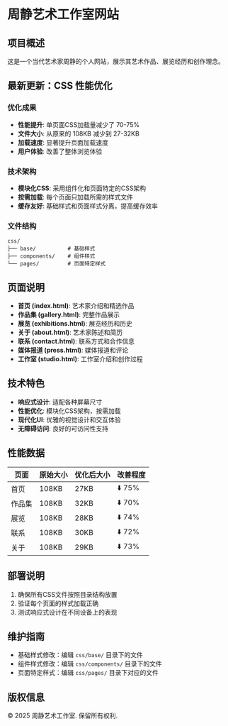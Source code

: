# 周静艺术工作室网站

## 项目概述

这是一个当代艺术家周静的个人网站，展示其艺术作品、展览经历和创作理念。

## 最新更新：CSS 性能优化

### 优化成果
- **性能提升**: 单页面CSS加载量减少了 70-75%
- **文件大小**: 从原来的 108KB 减少到 27-32KB
- **加载速度**: 显著提升页面加载速度
- **用户体验**: 改善了整体浏览体验

### 技术架构
- **模块化CSS**: 采用组件化和页面特定的CSS架构
- **按需加载**: 每个页面只加载所需的样式文件
- **缓存友好**: 基础样式和页面样式分离，提高缓存效率

### 文件结构
```
css/
├── base/          # 基础样式
├── components/    # 组件样式
└── pages/         # 页面特定样式
```

## 页面说明

- **首页 (index.html)**: 艺术家介绍和精选作品
- **作品集 (gallery.html)**: 完整作品展示
- **展览 (exhibitions.html)**: 展览经历和历史
- **关于 (about.html)**: 艺术家陈述和简历
- **联系 (contact.html)**: 联系方式和合作信息
- **媒体报道 (press.html)**: 媒体报道和评论
- **工作室 (studio.html)**: 工作室介绍和创作过程

## 技术特色

- **响应式设计**: 适配各种屏幕尺寸
- **性能优化**: 模块化CSS架构，按需加载
- **现代化UI**: 优雅的视觉设计和交互体验
- **无障碍访问**: 良好的可访问性支持

## 性能数据

| 页面 | 原始大小 | 优化后大小 | 改善程度 |
|------|----------|------------|----------|
| 首页 | 108KB | 27KB | ⬇️ 75% |
| 作品集 | 108KB | 32KB | ⬇️ 70% |
| 展览 | 108KB | 28KB | ⬇️ 74% |
| 联系 | 108KB | 30KB | ⬇️ 72% |
| 关于 | 108KB | 29KB | ⬇️ 73% |

## 部署说明

1. 确保所有CSS文件按照目录结构放置
2. 验证每个页面的样式加载正确
3. 测试响应式设计在不同设备上的表现

## 维护指南

- 基础样式修改：编辑 `css/base/` 目录下的文件
- 组件样式修改：编辑 `css/components/` 目录下的文件
- 页面特定样式：编辑 `css/pages/` 目录下对应的文件

## 版权信息

© 2025 周静艺术工作室. 保留所有权利.
